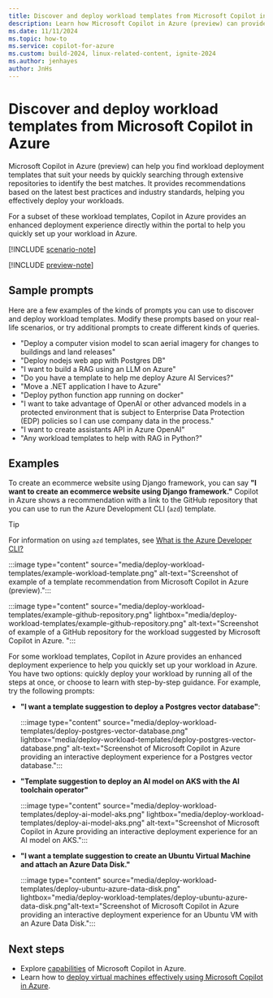 ```yaml
---
title: Discover and deploy workload templates from Microsoft Copilot in Azure
description: Learn how Microsoft Copilot in Azure (preview) can provide workload templates for your scenario.
ms.date: 11/11/2024
ms.topic: how-to
ms.service: copilot-for-azure
ms.custom: build-2024, linux-related-content, ignite-2024
ms.author: jenhayes
author: JnHs
---
```


# Discover and deploy workload templates from Microsoft Copilot in Azure

Microsoft Copilot in Azure (preview) can help you find workload deployment templates that suit your needs by quickly searching through extensive repositories to identify the best matches. It provides recommendations based on the latest best practices and industry standards, helping you effectively deploy your workloads.

For a subset of these workload templates, Copilot in Azure provides an enhanced deployment experience directly within the portal to help you quickly set up your workload in Azure.

[!INCLUDE [scenario-note](includes/scenario-note.md)]

[!INCLUDE [preview-note](includes/preview-note.md)]

## Sample prompts

Here are a few examples of the kinds of prompts you can use to discover and deploy workload templates. Modify these prompts based on your real-life scenarios, or try additional prompts to create different kinds of queries.

- "Deploy a computer vision model to scan aerial imagery for changes to buildings and land releases"
- "Deploy nodejs web app with Postgres DB"
- "I want to build a RAG using an LLM on Azure"
- "Do you have a template to help me deploy Azure AI Services?"
- "Move a .NET application I have to Azure"
- "Deploy python function app running on docker"
- "I want to take advantage of OpenAI or other advanced models in a protected environment that is subject to Enterprise Data Protection (EDP) policies so I can use company data in the process."
- "I want to create assistants API in Azure OpenAI"
- "Any workload templates to help with RAG in Python?"

## Examples

To create an ecommerce website using Django framework, you can say **"I want to create an ecommerce website using Django framework."** Copilot in Azure shows a recommendation with a link to the GitHub repository that you can use to run the Azure Development CLI (`azd`) template.

> [!TIP]
> For information on using `azd` templates, see [What is the Azure Developer CLI?](/azure/developer/azure-developer-cli/overview?tabs=windows)

:::image type="content" source="media/deploy-workload-templates/example-workload-template.png" alt-text="Screenshot of example of a template recommendation from Microsoft Copilot in Azure (preview).":::

:::image type="content" source="media/deploy-workload-templates/example-github-repository.png" lightbox="media/deploy-workload-templates/example-github-repository.png" alt-text="Screenshot of example of a GitHub repository for the workload suggested by Microsoft Copilot in Azure. ":::

For some workload templates, Copilot in Azure provides an enhanced deployment experience to help you quickly set up your workload in Azure. You have two options: quickly deploy your workload by running all of the steps at once, or choose to learn with step-by-step guidance. For example, try the following prompts:

- **"I want a template suggestion to deploy a Postgres vector database"**:

  :::image type="content" source="media/deploy-workload-templates/deploy-postgres-vector-database.png" lightbox="media/deploy-workload-templates/deploy-postgres-vector-database.png"  alt-text="Screenshot of Microsoft Copilot in Azure providing an interactive deployment experience for a Postgres vector database.":::

- **"Template suggestion to deploy an AI model on AKS with the AI toolchain operator"**

  :::image type="content" source="media/deploy-workload-templates/deploy-ai-model-aks.png" lightbox="media/deploy-workload-templates/deploy-ai-model-aks.png" alt-text="Screenshot of Microsoft Copilot in Azure providing an interactive deployment experience for an AI model on AKS.":::

- **"I want a template suggestion to create an Ubuntu Virtual Machine and attach an Azure Data Disk."**

  :::image type="content" source="media/deploy-workload-templates/deploy-ubuntu-azure-data-disk.png" lightbox="media/deploy-workload-templates/deploy-ubuntu-azure-data-disk.png"alt-text="Screenshot of Microsoft Copilot in Azure providing an interactive deployment experience for an Ubuntu VM with an Azure Data Disk.":::

## Next steps

- Explore [capabilities](capabilities.md) of Microsoft Copilot in Azure.
- Learn how to [deploy virtual machines effectively using Microsoft Copilot in Azure](deploy-vms-effectively.md).
